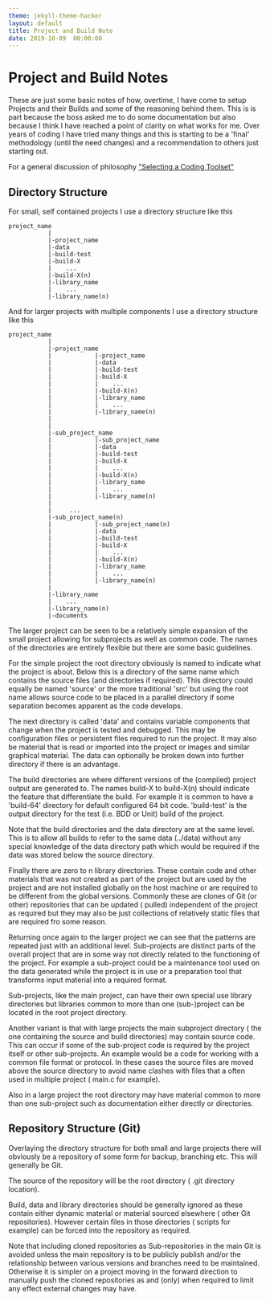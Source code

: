 ```yaml
---
theme: jekyll-theme-hacker
layout: default
title: Project and Build Note
date: 2019-10-09  00:00:00
---
```


# Project and Build Notes

These are just some basic notes of how, overtime, I have come to setup Projects and their Builds  and some of the reasoning behind them. This is is part because the boss asked me to do some documentation but also because I think I have reached a point of clarity on what works for me. Over years of coding I have tried many things and this is starting to be a 'final' methodology (until the need changes) and a recommendation to others just starting out.

For a general discussion of philosophy ["Selecting a Coding Toolset" ](../../../2019/10/08/coding-toolset-notes.html)

## Directory Structure

For small, self contained projects I use a directory structure like this

```
project_name
           |
           |-project_name 
           |-data 
           |-build-test 
           |-build-X
           |    ...
           |-build-X(n)
           |-library_name
           |    ...
           |-library_name(n)
```
And for larger projects with multiple components I use a directory structure like this

```
project_name
           |
           |-project_name 
           |            |-project_name 
           |            |-data 
           |            |-build-test 
           |            |-build-X
           |            |    ...
           |            |-build-X(n)
           |            |-library_name
           |            |    ...
           |            |-library_name(n)
           |
           |
           |-sub_project_name 
           |            |-sub_project_name 
           |            |-data 
           |            |-build-test 
           |            |-build-X
           |            |    ...
           |            |-build-X(n)
           |            |-library_name
           |            |    ...
           |            |-library_name(n)
           |
           |     ...
           |-sub_project_name(n) 
           |            |-sub_project_name(n)
           |            |-data 
           |            |-build-test 
           |            |-build-X
           |            |    ...
           |            |-build-X(n)
           |            |-library_name
           |            |    ...
           |            |-library_name(n)
           |
           |-library_name
           |    ...
           |-library_name(n)
           |-documents
```
The larger project can be seen to be a relatively simple expansion of the small project allowing for subprojects as well as common code. The names of the directories are entirely flexible but there are some basic guidelines.

For the simple project the root directory obviously is named to indicate what the project is about. Below this is a directory of the same name which contains the source files (and directories if required). This directory could equally be named 'source' or the more traditional 'src' but using the root name allows source code to be placed in a parallel directory if some separation becomes apparent as the code develops.

The next directory is called 'data' and contains variable components that change when the project is tested and debugged. This may be configuration files or persistent files required to run the project. It may also be material that is read or imported into the project or images and similar graphical material. The data can optionally be broken down into further directory if there is an advantage.

The build directories are where different versions of the (compiled) project output are generated to. The names build-X to build-X(n) should indicate the feature that differentiate  the build. For example it is common to have a 'build-64' directory for default configured 64 bit code. 'build-test' is the output directory for the test (i.e. BDD or Unit) build of the project.

Note that the build directories and the data directory are at the same level. This is to allow all builds to refer to the same data (../data) without any special knowledge of the data directory path which would be required if the data was stored below the source directory.

Finally there are zero to n library directories. These contain code and other materials that was not created as part of the project but are used by the project and are not installed globally on the host machine or are required to be different from the global versions. Commonly these are clones of Git (or other) repositories that can be updated ( pulled) independent of the project as required but they may also be just collections of relatively static files that are required fro some reason.

Returning once again to the larger project we can see that the patterns are repeated just with an additional level. Sub-projects are distinct parts of the overall project that are in some way not directly related to the functioning of the project. For example a sub-project could be a maintenance tool used on the data generated while the project is in use or a preparation tool that transforms input material into a required format.

Sub-projects, like the main project, can have their own special use library directories but libraries common to more than one (sub-)project can be located in the root project directory.

Another variant is that with large projects the main subproject directory ( the one containing the source and build directories) may contain source code. This can occur if some of the sub-project code is required by the project itself or other sub-projects. An example would be a code for working with a common file format or protocol. In these cases the source files are moved above the source directory to avoid name clashes with files that a often used in multiple project ( main.c for example).

Also in a large project the root directory may have material common to more than one sub-project such as documentation either directly or directories.

## Repository Structure (Git)

Overlaying the directory structure for both small and large projects there will obviously be a repository of some form for backup, branching etc. This will generally be Git.

The source of the repository will be the root directory ( .git directory location).

Build, data and library directories should be generally ignored as these contain either dynamic material or material sourced elsewhere ( other Git repositories). However certain files in those directories ( scripts for example) can be forced into the repository as required.

Note that including cloned repositories as Sub-repositories in the main Git is avoided unless the main repository is to be publicly publish and/or the relationship between various versions and branches need to be maintained. Otherwise it is simpler on a project moving in the forward direction to manually push the cloned repositories as and (only) when required to limit any effect external changes may have.
